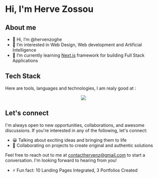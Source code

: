 # Hi, I'm Herve Zossou

## About me 

- 👋 Hi, I’m @hervenzoghe
- 👀 I’m interested in Web Design, Web development and Artificial Intelligence
- 🌱 I’m currently learning [Next.js](https://www.nextjs.org) framework for building Full Stack Applications

## Tech Stack 

Here are tools, languages and technologies, I am realy good at :
<p align="center">
  <a href="https://skillicons.dev">
    <img src="https://skillicons.dev/icons?i=html,css,js,sass,tailwind,py,r,sqlite,postman,vscode,git,github" />
  </a>
</p>

## Let's connect 

I'm always open to new opportunities, collaborations, and awesome discussions. If you're interested in any of the following, let's connect:

- 😀 Talking about exciting ideas and bringing them to life
- 🤝 Collaborating on projects to create original and authentic solutions

Feel free to reach out to me at [contacthervenz@gmail.com](mailto:contacthervenz@gmail.com) to start a conversation. I'm looking forward to hearing from you!

- ⚡ Fun fact: 10 Landing Pages Integrated, 3 Portfolios Created

<!---
hervenzoghe/hervenzoghe is a ✨ special ✨ repository because its `README.md` (this file) appears on your GitHub profile.
You can click the Preview link to take a look at your changes.
--->
